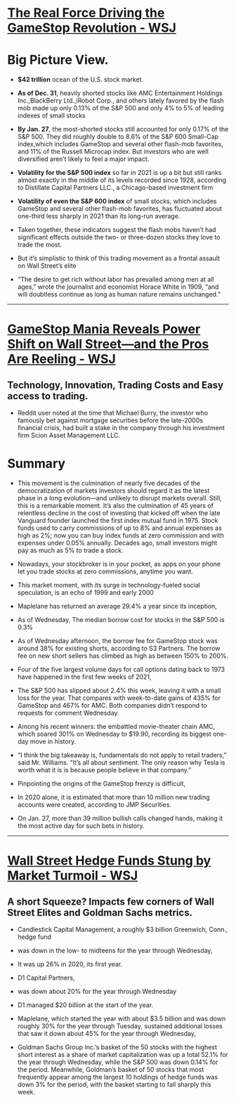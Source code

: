 # [The Real Force Driving the GameStop Revolution - WSJ](https://www.wsj.com/articles/the-real-force-driving-the-gamestop-amc-blackberry-revolution-11611965586?mod=itp_wsj&ru=yahoo)

# Big Picture View.
* __$42 trillion__ ocean of the U.S. stock market.

* __As of Dec. 31__, heavily shorted stocks like AMC Entertainment Holdings Inc.,BlackBerry Ltd.,iRobot Corp., and others lately favored by the flash mob made up only 0.13% of the S&P 500 and only 4% to 5% of leading indexes of small stocks

* __By Jan. 27__, the most-shorted stocks still accounted for only 0.17% of the S&P 500. They did roughly double to 8.6% of the S&P 600 Small-Cap index,which includes GameStop and several other flash-mob favorites, and 11% of the Russell Microcap index. But investors who are well diversified aren’t likely to feel a major impact.

* __Volatility for the S&P 500 index__ so far in 2021 is up a bit but still ranks almost exactly in the middle of its levels recorded since 1928, according to Distillate Capital Partners LLC., a Chicago-based investment firm

* __Volatility of even the S&P 600 index__ of small stocks, which includes GameStop and several other flash-mob favorites, has fluctuated about one-third less sharply in 2021 than its long-run average.

* Taken together, these indicators suggest the flash mobs haven’t had significant effects outside the two- or three-dozen stocks they love to trade the most.
* But it’s simplistic to think of this trading movement as a frontal assault on Wall Street’s elite
* “The desire to get rich without labor has prevailed among men at all ages,” wrote the journalist and economist Horace White in 1909, “and will doubtless continue as long as human nature remains unchanged.”

____
# [GameStop Mania Reveals Power Shift on Wall Street—and the Pros Are Reeling - WSJ](https://www.wsj.com/articles/gamestop-mania-reveals-power-shift-on-wall-streetand-the-pros-are-reeling-11611774663)

## Technology, Innovation, Trading Costs and Easy access to trading.
* Reddit user noted at the time that Michael Burry, the investor who famously bet against mortgage securities before the late-2000s financial crisis, had built a stake in the company through his investment firm Scion Asset Management LLC.
# Summary
* This movement is the culmination of nearly five decades of the democratization of markets investors should regard it as the latest phase in a long evolution—and unlikely to disrupt markets overall.
Still, this is a remarkable moment. It’s also the culmination of 45 years of relentless decline in the cost of investing that kicked off when the late Vanguard founder launched the first index mutual fund in 1975. Stock funds used to carry commissions of up to 8% and annual expenses as high as 2%; now you can buy index funds at zero commission and with expenses under 0.05% annually.
Decades ago, small investors might pay as much as 5% to trade a stock.

* Nowadays, your stockbroker is in your pocket, as apps on your phone let you trade stocks at zero commissions, anytime you want.

* This market moment, with its surge in technology-fueled social speculation, is an echo of 1999 and early 2000


* Maplelane has returned an average 29.4% a year since its inception, 

* As of Wednesday, The median borrow cost for stocks in the S&P 500 is 0.3%

* As of Wednesday afternoon, the borrow fee for GameStop stock was around 38% for existing shorts, according to S3 Partners. The borrow fee on new short sellers has climbed as high as between 150% to 200%.

*  Four of the five largest volume days for call options dating back to 1973 have happened in the first few weeks of 2021,

* The S&P 500 has slipped about 2.4% this week, leaving it with a small loss for the year. That compares with week-to-date gains of 435% for GameStop and 467% for AMC. Both companies didn’t respond to requests for comment Wednesday.

* Among his recent winners: the embattled movie-theater chain AMC, which soared 301% on Wednesday to $19.90, recording its biggest one-day move in history.

* “I think the big takeaway is, fundamentals do not apply to retail traders,” said Mr. Williams. “It’s all about sentiment. The only reason why Tesla is worth what it is is because people believe in that company.”

* Pinpointing the origins of the GameStop frenzy is difficult,

* In 2020 alone, it is estimated that more than 10 million new trading accounts were created, according to JMP Securities.

* On Jan. 27, more than 39 million bullish calls changed hands, making it the most active day for such bets in history.
___
# [Wall Street Hedge Funds Stung by Market Turmoil - WSJ](https://www.wsj.com/articles/several-hedge-funds-stung-by-market-turmoil-11611842693?mod=article_inline)

## A short Squeeze? Impacts few corners of Wall Street Elites and Goldman Sachs metrics.
* Candlestick Capital Management, a roughly $3 billion Greenwich, Conn., hedge fund

* was down in the low- to midteens for the year through Wednesday,

*  It was up 26% in 2020, its first year.

* D1 Capital Partners,

* was down about 20% for the year through Wednesday

* D1 managed $20 billion at the start of the year.

* Maplelane, which started the year with about $3.5 billion and was down roughly 30% for the year through Tuesday, sustained additional losses that saw it down about 45% for the year through Wednesday, 

* Goldman Sachs Group Inc.’s
      basket of the 50 stocks with the highest short interest as a share of market capitalization was up a total 52.1% for the year through Wednesday, while the S&P 500 was down 0.14% for the period. Meanwhile, Goldman’s basket of 50 stocks that most frequently appear among the largest 10 holdings of hedge funds was down 3% for the period, with the basket starting to fall sharply this week.
